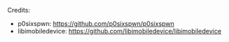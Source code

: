 Credits: 
  - p0sixspwn:  https://github.com/p0sixspwn/p0sixspwn
  - libimobiledevice: https://github.com/libimobiledevice/libimobiledevice
